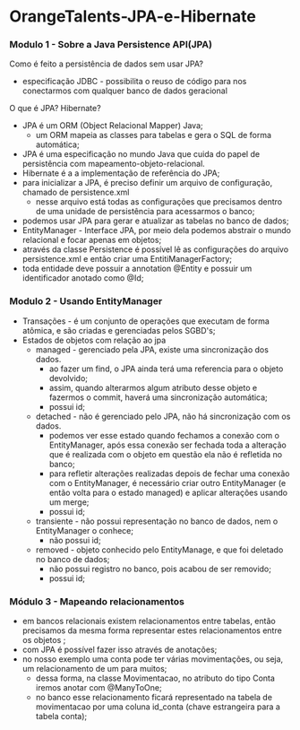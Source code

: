 # OrangeTalents-JPA-e-Hibernate

### Modulo 1 - Sobre a Java Persistence API(JPA)

Como é feito a persistência de dados sem usar JPA?
* especificação JDBC - possibilita o reuso de código para nos conectarmos com qualquer banco de dados geracional

O que é JPA? Hibernate?
* JPA é um ORM (Object Relacional Mapper) Java;
	* um ORM mapeia as classes para tabelas e gera o SQL de forma automática;
* JPA é uma especificação no mundo Java que cuida do papel de persistência com mapeamento-objeto-relacional. 
* Hibernate é a a implementação de referência do JPA;
* para inicializar a JPA, é preciso definir um arquivo de configuração, chamado de persistence.xml
	* nesse arquivo está todas as configurações que precisamos dentro de uma unidade de persistência para acessarmos o banco;
* podemos usar JPA para gerar e atualizar as tabelas no banco de dados;
* EntityManager - Interface JPA, por meio dela podemos abstrair o mundo relacional e focar apenas em objetos;
* através da classe Persistence é possível lê as configurações do arquivo persistence.xml e então criar uma EntitiManagerFactory;
* toda entidade deve possuir a annotation @Entity e possuir um identificador anotado como @Id;

### Modulo 2 - Usando EntityManager

* Transações - é um conjunto de operações que executam de forma atômica, e  são criadas e gerenciadas pelos SGBD's;
* Estados de objetos com relação ao jpa
	* managed - gerenciado pela JPA, existe uma sincronização dos dados.
		* ao fazer um find, o  JPA ainda terá uma referencia para o objeto devolvido;
		* assim, quando alterarmos algum atributo desse objeto e fazermos o commit, haverá uma sincronização automática;
		* possui id;
	* detached - não é gerenciado pelo JPA, não há sincronização com os dados.
		* podemos ver esse estado quando fechamos a conexão com o EntityManager, após essa conexão ser fechada toda a alteração que é realizada com o objeto em questão ela não é refletida no banco;
		* para refletir alterações realizadas depois de fechar uma conexão com o EntityManager, é necessário criar outro EntityManager (e então volta para o estado managed) e aplicar alterações usando um merge;
		* possui id;
	* transiente - não possui representação no banco de dados, nem o EntityManager o conhece;
		* não possui id;
	* removed - objeto conhecido pelo EntityManage, e que foi deletado no banco de dados;
		* não possui registro no banco, pois acabou de ser removido;
		* possui id;

### Módulo 3 - Mapeando relacionamentos

* em bancos relacionais existem relacionamentos entre tabelas, então precisamos da mesma forma representar estes relacionamentos entre os objetos ;
* com JPA é possível fazer isso através de anotações;
* no nosso exemplo uma conta pode ter várias movimentações, ou seja, um relacionamento de um para muitos;
	* dessa forma, na classe Movimentacao, no atributo do tipo Conta iremos anotar com @ManyToOne;
	* no banco esse relacionamento ficará representado na tabela de movimentacao por uma coluna id_conta (chave estrangeira para a tabela conta); 